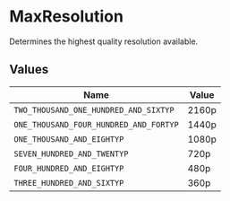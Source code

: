 # MaxResolution

Determines the highest quality resolution available.



## Values

| Name                                   | Value                                  |
| -------------------------------------- | -------------------------------------- |
| `TWO_THOUSAND_ONE_HUNDRED_AND_SIXTYP`  | 2160p                                  |
| `ONE_THOUSAND_FOUR_HUNDRED_AND_FORTYP` | 1440p                                  |
| `ONE_THOUSAND_AND_EIGHTYP`             | 1080p                                  |
| `SEVEN_HUNDRED_AND_TWENTYP`            | 720p                                   |
| `FOUR_HUNDRED_AND_EIGHTYP`             | 480p                                   |
| `THREE_HUNDRED_AND_SIXTYP`             | 360p                                   |